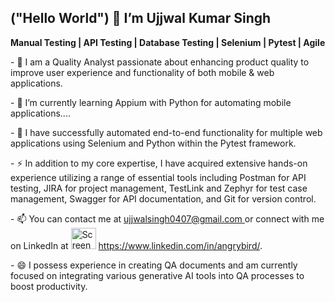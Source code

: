 <p><h2>("Hello World") 👋 I’m Ujjwal Kumar Singh</h2></p>
  <p><b>Manual Testing | API Testing | Database Testing | Selenium | Pytest | Agile</b></p>
  <p>- 🔭 I am a Quality Analyst passionate about enhancing product quality to improve user experience and functionality of both mobile & web applications. </p>
<p>- 🌱 I’m currently learning Appium with Python for automating mobile applications....</p>
<p>- 💞️ I have successfully automated end-to-end functionality for multiple web applications using Selenium and Python within the Pytest framework.</p>
<p>- ⚡ In addition to my core expertise, I have acquired extensive hands-on experience utilizing a range of essential tools including Postman for API testing, JIRA for project management, TestLink and Zephyr for test case management, Swagger for API documentation, and Git for version control. </p>
<p>- 📫 You can contact me at <a href="url"> ujjwalsingh0407@gmail.com </a> or connect with me on LinkedIn at <img src="https://drive.google.com/file/d/1gs7tluGmmNB4ni45ha7itC4uJ-4ZMte3/view?usp=sharing" alt = "Screenshot22.png"  width="40" height="34" />  <a href="url">https://www.linkedin.com/in/angrybird/</a>.</p>
<p>- 😄 I possess experience in creating QA documents and am currently focused on integrating various generative AI tools into QA processes to boost productivity.</p>


<!---
angrybird04/angrybird04 is a ✨ special ✨ repository because its `README.md` (this file) appears on your GitHub profile.
You can click the Preview link to take a look at your changes.
--->

